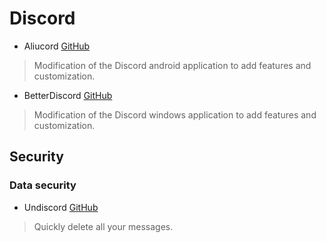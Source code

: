 # Discord
- Aliucord [GitHub](https://github.com/Aliucord/Aliucord)
> Modification of the Discord android application to add features and customization.
- BetterDiscord [GitHub](https://github.com/BetterDiscord/BetterDiscord)
> Modification of the Discord windows application to add features and customization.
## Security
### Data security
- Undiscord [GitHub](https://github.com/victornpb/undiscord)
> Quickly delete all your messages.
